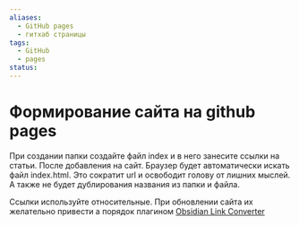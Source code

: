 ```yaml
---
aliases:
  - GitHub pages
  - гитхаб страницы
tags:
  - GitHub
  - pages
status:
---
```

# Формирование сайта на github pages

При создании папки создайте файл index и в него занесите ссылки на статьи. После добавления на сайт. Браузер будет автоматически искать файл index.html. Это сократит url и освободит голову от лишних мыслей. А также не будет дублирования названия из папки и файла. 

Ссылки используйте относительные. При обновлении сайта их желательно привести а порядок плагином [Obsidian Link Converter](soft/obsidian/Obsidian%20Link%20Converter.md) 

